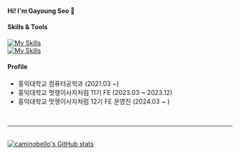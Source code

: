 #### Hi! I'm Gayoung Seo 👋

<!-- I'm currently studying Web frontend, backend, and ML. -->



#### Skills & Tools

[![My Skills](https://skillicons.dev/icons?i=git,html,css,react,js,ts,nextjs,tailwind,styledcomponents,github,vscode,notion)](https://skillicons.dev)
<br />
[![My Skills](https://skillicons.dev/icons?i=py)](https://skillicons.dev)


#### Profile
- 홍익대학교 컴퓨터공학과 (2021.03 ~)
- 홍익대학교 멋쟁이사자처럼 11기 FE (2023.03 ~ 2023.12)
- 홍익대학교 멋쟁이사자처럼 12기 FE 운영진 (2024.03 ~ )


<br><hr><br>
 [![caminobello's GitHub stats](https://github-readme-stats.vercel.app/api?username=caminobelllo&include_all_commits=false&theme=dracula&hide_border=true&count_private=true)](https://github.com/caminobelllo/caminobelllo.git) 
<!-- <img src="https://github-readme-stats.vercel.app/api/top-langs/?username=caminobelllo&layout=compact"><br><br> -->
